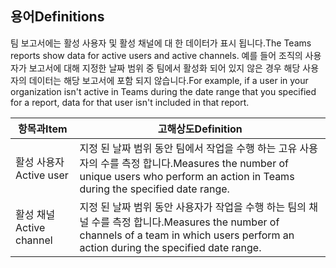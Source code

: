 ## <a name="definitions"></a><span data-ttu-id="69989-101">용어</span><span class="sxs-lookup"><span data-stu-id="69989-101">Definitions</span></span>

<span data-ttu-id="69989-102">팀 보고서에는 활성 사용자 및 활성 채널에 대 한 데이터가 표시 됩니다.</span><span class="sxs-lookup"><span data-stu-id="69989-102">The Teams reports show data for active users and active channels.</span></span> <span data-ttu-id="69989-103">예를 들어 조직의 사용자가 보고서에 대해 지정한 날짜 범위 중 팀에서 활성화 되어 있지 않은 경우 해당 사용자의 데이터는 해당 보고서에 포함 되지 않습니다.</span><span class="sxs-lookup"><span data-stu-id="69989-103">For example, if a user in your organization isn't active in Teams during the date range that you specified for a report, data for that user isn't included in that report.</span></span>

|<span data-ttu-id="69989-104">항목과</span><span class="sxs-lookup"><span data-stu-id="69989-104">Item</span></span>  |<span data-ttu-id="69989-105">고해상도</span><span class="sxs-lookup"><span data-stu-id="69989-105">Definition</span></span>  |
|---------|---------|
|<span data-ttu-id="69989-106">활성 사용자</span><span class="sxs-lookup"><span data-stu-id="69989-106">Active user</span></span>     |<span data-ttu-id="69989-107">지정 된 날짜 범위 동안 팀에서 작업을 수행 하는 고유 사용자의 수를 측정 합니다.</span><span class="sxs-lookup"><span data-stu-id="69989-107">Measures the number of unique users who perform an action in Teams during the specified date range.</span></span>    |
|<span data-ttu-id="69989-108">활성 채널</span><span class="sxs-lookup"><span data-stu-id="69989-108">Active channel</span></span>    |<span data-ttu-id="69989-109">지정 된 날짜 범위 동안 사용자가 작업을 수행 하는 팀의 채널 수를 측정 합니다.</span><span class="sxs-lookup"><span data-stu-id="69989-109">Measures the number of channels of a team in which users perform an action during the specified date range.</span></span>           |
